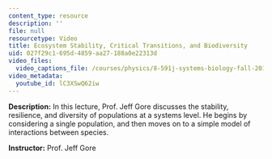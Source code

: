 ```yaml
---
content_type: resource
description: ''
file: null
resourcetype: Video
title: Ecosystem Stability, Critical Transitions, and Biodiversity
uid: 027f29c1-695d-4859-aa27-188a0e22313d
video_files:
  video_captions_file: /courses/physics/8-591j-systems-biology-fall-2014/lecture-videos/ecosystem-stability-critical-transitions-and-biodiversity/lC3XSwQ62iw.vtt
video_metadata:
  youtube_id: lC3XSwQ62iw
---
```


**Description:** In this lecture, Prof. Jeff Gore discusses the stability, resilience, and diversity of populations at a systems level. He begins by considering a single population, and then moves on to a simple model of interactions between species.

**Instructor:** Prof. Jeff Gore